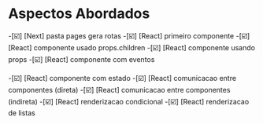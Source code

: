 # Aspectos Abordados

-[️️☑️] [Next] pasta pages gera rotas -[️️☑️] [React] primeiro componente -[️️☑️] [React] componente usado props.children -[️️☑️] [React] componente usando props -[️️☑️] [React] componente com eventos

-[️️☑️] [React] componente com estado -[️️☑️] [React] comunicacao entre componentes (direta) -[️️☑️] [React] comunicacao entre componentes (indireta) -[️️☑️] [React] renderizacao condicional -[️️☑️] [React] renderizacao de listas
